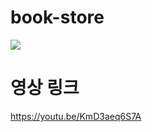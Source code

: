 # book-store
![](https://github.com/yeon1216/java-book-store/blob/master/book-store.png?raw=true)

# 영상 링크 
https://youtu.be/KmD3aeq6S7A
